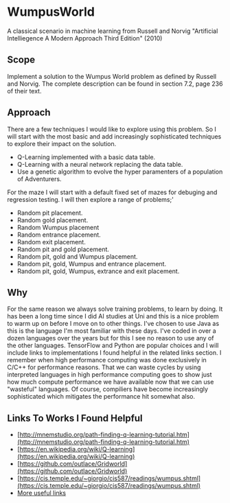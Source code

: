 # WumpusWorld
A classical scenario in machine learning from Russell and Norvig "Artificial Intelliegence A Modern Approach Third Edition" (2010)

## Scope
Implement a solution to the Wumpus World problem as defined by Russell and Norvig. The complete description can be found in section 7.2,
page 236 of their text.

## Approach 
There are a few techniques I would like to explore using this problem. So I will start with the most basic and add increasingly
sophisticated techniques to explore their impact on the solution.
- Q-Learning implemented with a basic data table.
- Q-Learning with a neural network replacing the data table.
- Use a genetic algorithm to evolve the hyper paramenters of a population of Adventurers.

For the maze I will start with a default fixed set of mazes for debuging and regression testing. I will then explore a range of problems;'
- Random pit placement.
- Random gold placement.
- Random Wumpus placement
- Random entrance placement.
- Random exit placement.
- Random pit and gold placement.
- Random pit, gold and Wumpus placement.
- Random pit, gold, Wumpus and entrance placement.
- Random pit, gold, Wumpus, extrance and exit placement.

## Why
For the same reason we always solve training problems, to learn by doing. It has been a long time since I did AI studies at Uni and this
is a nice problem to warm up on before I move on to other things. I've chosen to use Java as this is the language I'm most familiar with
these days. I've coded in over a dozen languages over the years but for this I see no reason to use any of the other languages. TensorFlow
and Python are popular choices and I will include links to implementations I found helpful in the related links section. 
I remember when high performance computing was done exclusively in C/C++ for performance reasons. That we can waste cycles by using
interpreted languages in high performance computing goes to show just how much compute performance we have available now that we can
use "wasteful" languages. Of course, compiliers have become increasingly sophisticated which mitigates the performance hit somewhat also.

## Links To Works I Found Helpful
- [http://mnemstudio.org/path-finding-q-learning-tutorial.htm](http://mnemstudio.org/path-finding-q-learning-tutorial.htm)
- [https://en.wikipedia.org/wiki/Q-learning](https://en.wikipedia.org/wiki/Q-learning)
- [https://github.com/outlace/Gridworld](https://github.com/outlace/Gridworld)
- [https://cis.temple.edu/~giorgio/cis587/readings/wumpus.shtml](https://cis.temple.edu/~giorgio/cis587/readings/wumpus.shtml)
- [More useful links](https://github.com/rburgmann/WumpusWorld/wiki/Scratch-Pad-Notes)
